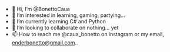 - 👋 Hi, I’m @BonettoCaua
- 👀 I’m interested in learning, gaming, partying...
- 🌱 I’m currently learning C# and Python
- 💞️ I’m looking to collaborate on nothing... yet
- 📫 How to reach me @caua_bonetto on instagram or my email, enderbonetto@gmail.com..

<!---
BonettoCaua/BonettoCaua is a ✨ special ✨ repository because its `README.md` (this file) appears on your GitHub profile.
You can click the Preview link to take a look at your changes.
--->
